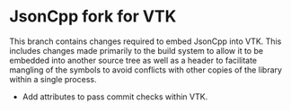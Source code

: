 # JsonCpp fork for VTK

This branch contains changes required to embed JsonCpp into VTK. This includes
changes made primarily to the build system to allow it to be embedded into
another source tree as well as a header to facilitate mangling of the symbols
to avoid conflicts with other copies of the library within a single process.

  * Add attributes to pass commit checks within VTK.
